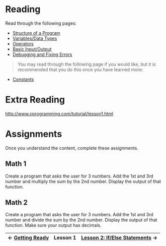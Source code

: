 # Reading #

Read through the following pages:

  * [Structure of a Program](http://www.cplusplus.com/doc/tutorial/program_structure/)
  * [Variables/Data Types](http://www.cplusplus.com/doc/tutorial/variables/)
  * [Operators](http://www.cplusplus.com/doc/tutorial/operators/)
  * [Basic Input/Output](http://www.cplusplus.com/doc/tutorial/basic_io/)
  * [Debugging and Fixing Errors](CPP_TipsAndTricks#Debugging_and_Fixing_Errors.md)

> You may read through the following page if you would like, but it is recommended that you do this once you have learned more:

  * [Constants](http://www.cplusplus.com/doc/tutorial/constants/)

# Extra Reading #

http://www.cprogramming.com/tutorial/lesson1.html

# Assignments #

Once you understand the content, complete these assignments.

## Math 1 ##
Create a program that asks the user for 3 numbers.  Add the 1st and 3rd number and multiply the sum by the 2nd number.  Display the output of that function.

## Math 2 ##
Create a program that asks the user for 3 numbers.  Add the 1st and 3rd number and divide the sum by the 2nd number.  Display the output of that function.  Make sure your output has decimals.

| ← [Getting Ready](CPP_GettingReady.md) | **Lesson 1** | [Lesson 2: If/Else Statements](CPP_Lesson2.md) → |
|:-----------------------------------------|:-------------|:---------------------------------------------------|